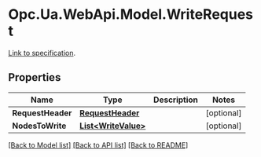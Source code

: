 # Opc.Ua.WebApi.Model.WriteRequest
[Link to specification](https://reference.opcfoundation.org/v105/Core/docs/Part4/5.11.4/#5.11.4.2).

## Properties

Name | Type | Description | Notes
------------ | ------------- | ------------- | -------------
**RequestHeader** | [**RequestHeader**](RequestHeader.md) |  | [optional] 
**NodesToWrite** | [**List&lt;WriteValue&gt;**](WriteValue.md) |  | [optional] 

[[Back to Model list]](../README.md#documentation-for-models) [[Back to API list]](../README.md#documentation-for-api-endpoints) [[Back to README]](../README.md)

